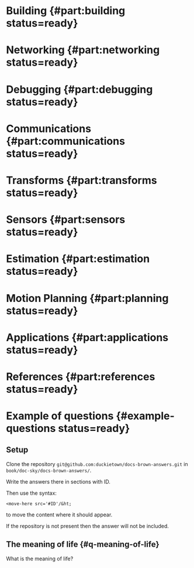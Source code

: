 # Building {#part:building status=ready}

# Networking {#part:networking status=ready}

# Debugging {#part:debugging status=ready}

# Communications {#part:communications status=ready}

# Transforms {#part:transforms status=ready}

# Sensors {#part:sensors status=ready}

# Estimation {#part:estimation status=ready}

# Motion Planning {#part:planning status=ready}

# Applications {#part:applications status=ready}

# References {#part:references status=ready}



# Example of questions {#example-questions status=ready}

## Setup

Clone the repository `git@github.com:duckietown/docs-brown-answers.git` in `book/doc-sky/docs-brown-answers/`.

Write the answers there in sections with ID.

Then use the syntax:

<pre><code>&ltmove-here src='#ID'/&ht;</code></pre>

to move the content where it should appear.

If the repository is not present then the answer will not be included.


## The meaning of life {#q-meaning-of-life}

What is the meaning of life?


<move-here src='#subsub:q-meaning-of-life-answer'/>



